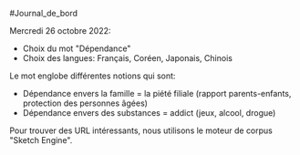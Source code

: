 #Journal_de_bord

Mercredi 26 octobre 2022:

- Choix du mot "Dépendance"
- Choix des langues: Français, Coréen, Japonais, Chinois

Le mot englobe différentes notions qui sont:
- Dépendance envers la famille = la piété filiale (rapport parents-enfants, protection des personnes âgées)
- Dépendance envers des substances = addict (jeux, alcool, drogue)

Pour trouver des URL intéressants, nous utilisons le moteur de corpus "Sketch Engine".
